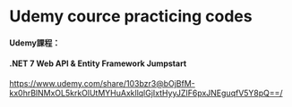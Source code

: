 # Udemy cource practicing codes

#### Udemy課程：
#### .NET 7 Web API & Entity Framework Jumpstart
https://www.udemy.com/share/103bzr3@bOjBfM-kx0hrBlNMxOL5krkOlUtMYHuAxkllqlGjIxtHyyJZIF6pxJNEguqfV5Y8pQ==/

